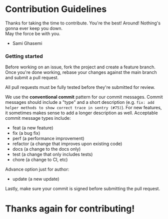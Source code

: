# Contribution Guidelines
Thanks for taking the time to contribute. You're the best! Around! Nothing's gonna ever keep you down. <br />
May the force be with you. <br />
- Sami Ghasemi

### Getting started
Before working on an issue, fork the project and create a feature branch. Once you're done working, rebase your changes against the main branch and submit a pull request.

All pull requests must be fully tested before they're submitted for review.

We use the **conventional commit** pattern for our commit messages. Commit messages should include a "type" and a short description (e.g. `fix: add helper methods to show correct trace in sentry (#75)`). For new features, it sometimes makes sense to add a longer description as well. Acceptable commit message types include:

* feat (a new feature)
* fix (a bug fix)
* perf (a performance improvement)
* refactor (a change that improves upon existing code)
* docs (a change to the docs only)
* test (a change that only includes tests)
* chore (a change to CI, etc)

Advance option just for author:

* update (a new update)

Lastly, make sure your commit is signed before submitting the pull request.

<h1>Thanks again for contributing!</h1>
